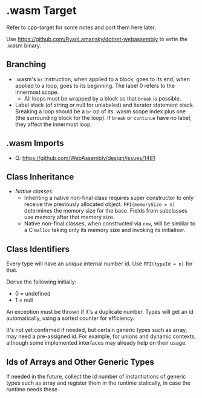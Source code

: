 # .wasm Target

Refer to cpp-target for some notes and port them here later.

Use https://github.com/RyanLamansky/dotnet-webassembly to write the .wasm binary.

## Branching

- .wasm's `br` instruction, when applied to a block, goes to its end; when applied to a loop, goes to its beginning. The label 0 refers to the innermost scope.
  - All loops must be wrapped by a block so that `break` is possible.
- Label stack (of string or null for unlabeled) and iterator statement stack. Breaking a loop should be a `br` op of its .wasm scope index plus one (the surrounding block for the loop). If `break` or `continue` have no label, they affect the innermost loop.

## .wasm Imports

- Q: https://github.com/WebAssembly/design/issues/1481

## Class Inheritance

- _Native classes:_
  - Inheriting a native non-final class requires super constructor to only receive the previously allocated object. `FFI(memorySize = n)` determines the memory size for the base. Fields from subclasses use memory after that memory size.
  - Native non-final classes, when constructed via `new`, will be similiar to a C `malloc` taking only its memory size and invoking its initialiser.

## Class Identifiers

Every type will have an _unique_ internal number id. Use `FFI(typeId = n)` for that.

Derive the following initially:

- 0 = undefined
- 1 = null

An exception must be thrown if it's a duplicate number. Types will get an id automatically, using a sorted counter for efficiency.

It's not yet confirmed if needed, but certain generic types such as array, may need a pre-assigned id. For example, for unions and dynamic contexts, although some implemented interfaces may already help on their usage.

## Ids of Arrays and Other Generic Types

If needed in the future, collect the id number of instantiations of generic types such as array and register them in the runtime statically, in case the runtime needs these.